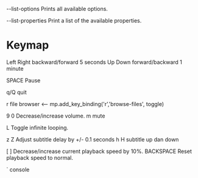--list-options
Prints all available options.

--list-properties
Print a list of the available properties.


# Keymap
Left   Right   backward/forward 5 seconds
Up     Down    forward/backward 1 minute

SPACE Pause 

q/Q  quit 
 

r  file browser <-- mp.add_key_binding('r','browse-files', toggle)

9 0 Decrease/increase volume.
m  mute


L Toggle infinite looping.

z Z Adjust subtitle delay by +/- 0.1 seconds
h H subtitle up dan down

[ ] Decrease/increase current playback speed by 10%.
BACKSPACE Reset playback speed to normal.

` console